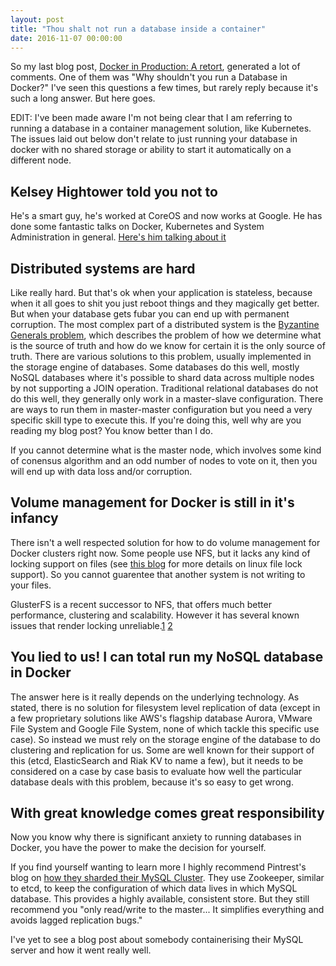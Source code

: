 ```yaml
---
layout: post
title: "Thou shalt not run a database inside a container"
date: 2016-11-07 00:00:00
---
```


So my last blog post, [Docker in Production: A retort](/2016/11/05/docker-in-production/), generated a lot of comments. One of them was "Why shouldn't you run a Database in Docker?" I've seen this questions a few times, but rarely reply because it's such a long answer. But here goes.

EDIT: I've been made aware I'm not being clear that I am referring to running a database in a container management solution, like Kubernetes. The issues laid out below don't relate to just running your database in docker with no shared storage or ability to start it automatically on a different node.

## Kelsey Hightower told you not to

He's a smart guy, he's worked at CoreOS and now works at Google. He has done some fantastic talks on Docker, Kubernetes and System Administration in general. [Here's him talking about it](https://youtu.be/Nosa5-xcATw?t=1080)

## Distributed systems are hard

Like really hard. But that's ok when your application is stateless, because when it all goes to shit you just reboot things and they magically get better. But when your database gets fubar you can end up with permanent corruption. The most complex part of a distributed system is the [Byzantine Generals problem](https://en.wikipedia.org/wiki/Byzantine_fault_tolerance#The_Byzantine_Generals.27_Problem), which describes the problem of how we determine what is the source of truth and how do we know for certain it is the only source of truth. There are various solutions to this problem, usually implemented in the storage engine of databases. Some databases do this well, mostly NoSQL databases where it's possible to shard data across multiple nodes by not supporting a JOIN operation. Traditional relational databases do not do this well, they generally only work  in a master-slave configuration. There are ways to run them in master-master configuration but you need a very specific skill type to execute this. If you're doing this, well why are you reading my blog post? You know better than I do.

If you cannot determine what is the master node, which involves some kind of conensus algorithm and an odd number of nodes to vote on it, then you will end up with data loss and/or corruption.

## Volume management for Docker is still in it's infancy

There isn't a well respected solution for how to do volume management for Docker clusters right now. Some people use NFS, but it lacks any kind of locking support on files (see [this blog](http://0pointer.de/blog/projects/locking.html) for more details on linux file lock support). So you cannot guarentee that another system is not writing to your files.

GlusterFS is a recent successor to NFS, that offers much better performance, clustering and scalability. However it has several known issues that render locking unreliable.[1](https://bugzilla.redhat.com/show_bug.cgi?id=1194546) [2](https://bugzilla.redhat.com/show_bug.cgi?id=1287099)

## You lied to us! I can total run my NoSQL database in Docker

The answer here is it really depends on the underlying technology. As stated, there is no solution for filesystem level replication of data (except in a few proprietary solutions like AWS's flagship database Aurora, VMware File System and Google File System, none of which tackle this specific use case). So instead we must rely on the storage engine of the database to do clustering and replication for us. Some are well known for their support of this (etcd, ElasticSearch and Riak KV to name a few), but it needs to be considered on a case by case basis to evaluate how well the particular database deals with this problem, because it's so easy to get wrong.

## With great knowledge comes great responsibility

Now you know why there is significant anxiety to running databases in Docker, you have the power to make the decision for yourself.

If you find yourself wanting to learn more I highly recommend Pintrest's blog on [how they sharded their MySQL Cluster](https://engineering.pinterest.com/blog/sharding-pinterest-how-we-scaled-our-mysql-fleet). They use Zookeeper, similar to etcd, to keep the configuration of which data lives in which MySQL database. This provides a highly available, consistent store. But they still recommend you "only read/write to the master... It simplifies everything and avoids lagged replication bugs."

I've yet to see a blog post about somebody containerising their MySQL server and how it went really well.
